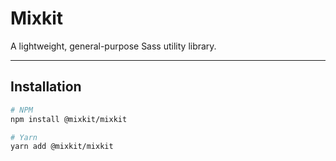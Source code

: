 # Mixkit

A lightweight, general-purpose Sass utility library.

<hr>

## Installation

```bash
# NPM
npm install @mixkit/mixkit

# Yarn
yarn add @mixkit/mixkit
```
